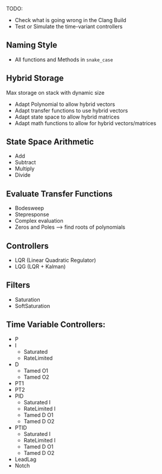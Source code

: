 
TODO:
- Check what is going wrong in the Clang Build
- Test or Simulate the time-variant controllers

Naming Style
------------
- All functions and Methods in `snake_case`

Hybrid Storage
--------------
Max storage on stack with dynamic size
- Adapt Polynomial to allow hybrid vectors
- Adapt transfer functions to use hybrid vectors
- Adapt state space to allow hybrid matrices
- Adapt math functions to allow for hybrid vectors/matrices

State Space Arithmetic
----------------------
- Add
- Subtract
- Multiply
- Divide

Evaluate Transfer Functions
---------------------------
- Bodesweep
- Stepresponse
- Complex evaluation
- Zeros and Poles --> find roots of polynomials

Controllers
-----------
- LQR (Linear Quadratic Regulator)
- LQG (LQR + Kalman)

Filters
-------
- Saturation
- SoftSaturation

Time Variable Controllers:
--------------------------
- P
- I 
  - Saturated
  - RateLimited
- D
  - Tamed O1
  - Tamed O2
- PT1
- PT2
- PID
  - Saturated I
  - RateLimited I
  - Tamed D O1
  - Tamed D O2
- PTID
  - Saturated I
  - RateLimited I
  - Tamed D O1
  - Tamed D O2
- LeadLag
- Notch